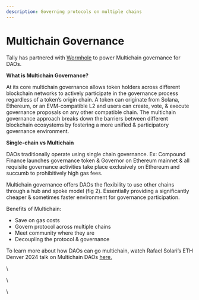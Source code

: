 ```yaml
---
description: Governing protocols on multiple chains
---
```


# Multichain Governance

Tally has partnered with [Wormhole](https://wormhole.com/) to power Multichain governance for DAOs. &#x20;

**What is Multichain Governance?**

At its core multichain governance allows token holders across different blockchain networks to actively participate in the governance process regardless of a token’s origin chain. A token can originate from Solana, Ethereum, or an EVM-compatible L2 and users can create, vote, & execute governance proposals on any other compatible chain. The multichain governance approach breaks down the barriers between different blockchain ecosystems by fostering a more unified & participatory governance environment.

**Single-chain vs Multichain**&#x20;

DAOs traditionally operate using single chain governance. Ex: Compound Finance launches governance token & Governor on Ethereum mainnet & all requisite governance activities take place exclusively on Ethereum and succumb to prohibitively high gas fees.

Multichain governance offers DAOs the flexibility to use other chains through a hub and spoke model (fig 2). Essentially providing a significantly cheaper & sometimes faster environment for governance participation.&#x20;

Benefits of Multichain:&#x20;

* Save on gas costs
* Govern protocol across multiple chains&#x20;
* Meet community where they are&#x20;
* Decoupling the protocol & governance&#x20;

To learn more about how DAOs can go multichain, watch Rafael Solari’s ETH Denver 2024 talk on Multichain DAOs [here.](https://twitter.com/tallyxyz/status/1762609578863198698)

\


\


\
